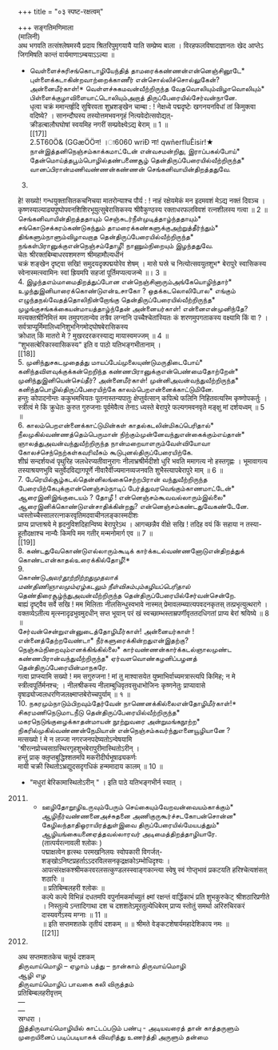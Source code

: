 +++
title = "०३ स्पष्ट-रक्षत्वम्"

+++
सङ्गतिमणिमाला   
(मालिनी)   
अथ भगवति तत्संश्लेषमस्यै प्रदाय श्रितरिपुमृगयायै याति सम्प्रेष्य बाला । विरहफलविषादाज्ञानतः खेद आप्तेऽ   
जिगमिषति कान्तं वार्यमाणाऽम्बयाऽऽल्या ॥   
* வெள்ளைச்சுரிசங்கொடாழியேந்தித் தாமரைக்கண்ணன்என்னெஞ்சினூடே* புள்ளைக்கடாகின்றவாற்றைக்காணீர் என்சொல்லிச்சொல்லுகேன்? அன்னைமீர்காள்!* வெள்ளச்சுகமவன்வீற்றிருந்த வேதவொலியும்விழாவொலியும்* பிள்ளைக்குழாவிளையாட்டொலியும்அறாத் திருப்பேரையில்சேர்வன்நானே.   
धृत्वा चक्रं ममान्तर्हृदि सुषिरवता शुभ्रशङ्खेन चाम्बा : ! नेक्षध्वे पद्मदृष्टेः खगनयनविधां तां किमुक्त्वा वदिष्ये? । सानन्दौघस्य तस्योत्तमभवनगृहं नित्यवेदोत्सवोद्यत्-   
क्रीडत्बालौघघोषां स्वयमिह नगरीं सम्प्रवेक्ष्येऽद्य बेराम् ॥ 1 ॥   
[[17]]  
2.5T60Ö& (GGæÖÖन! ।া6060 wriĐ ना! qwñerfluÊisir!★   
நான்இத்தனிநெஞ்சம்காக்கமாட்டேன் என்வசமன்றிது, இராப்பகல்போய்* தேன்மொய்த்தபூம்பொழில்தண்பணைசூழ் தென்திருப்பேரையில்வீற்றிருந்த* வானப்பிரான்மணிவண்ணன்கண்ணன் செங்கனிவாயின்திறத்ததுவே.   
3.   
हे! सख्यो! गन्धयुक्तासितकचनिचया मातरोन्याश्च पौर्य : ! नाहं रक्षेयमेकं मन इदमवशं मेऽद्य नक्तं दिवञ्च । कृष्णस्याल्याढ्यपुष्पोपवनशिशिरभूयुत्सुबेरासिकस्य श्रीवैकुण्ठस्य रक्ताधरफलविवशं रत्नशीलस्य गत्वा ॥ 2 ॥   
செங்கனிவாயின்திறத்ததாயும் செஞ்சுடர்நீள்முடித்தாழ்ந்ததாயும்* சங்கொடுசக்கரம்கண்டுகந்தும் தாமரைக்கண்களுக்குஅற்றுத்தீர்ந்தும்* திங்களும்நாளும்விழாவறாத தென்திருப்பேரையில்வீற்றிருந்த* நங்கள்பிரானுக்குஎன்நெஞ்சம்தோழீ! நாணும்நிறையும் இழந்ததுவே.   
चेतः श्रीरक्तबिम्बाधरवशमरुण श्रीमहामौल्यधीनं   
चक्रं शङ्खेन दृष्ट्वा सखि! समुदयदृक्पद्मयोरेव शेषम् । मासे घस्रे च नित्योत्सवयुतशुभ* बेरापुरे स्वासिकस्य स्वेनास्मत्स्वामिनः स्वां ह्रियमपि सहजां पूर्तिमप्यत्यजन्मे ॥। 3 ॥   
4. இழந்தஎம்மாமைதிறத்துப்போன என்நெஞ்சினாரும்அங்கேயொழிந்தார்*   
உழந்துஇனியாரைக்கொண்டுஎன்உசாகோ ? ஒதக்கடலொலிபோல* எங்கும் எழுந்தநல்வேதத்தொலிநின்றோங்கு தென்திருப்பேரையில்வீற்றிருந்த* முழங்குசங்கக்கையன்மாயத்தாழ்ந்தேன் அன்னையர்காள்! என்னைஎன்முனிந்தே?   
मत्त्यक्तश्रीनिमित्तं मम तमुपगतान्येव तत्रैव लग्नानि उच्चैश्चेतांस्यितः कं शरणमुपगताकस्य वक्ष्यामि किं वा ? । सर्वत्राप्यूर्मिमालिध्वनिशुभनिगमोद्घोषबेरासिकस्य   
क्रोधात् किं मातरो मे ? मुखरदरकरस्याद्य मायास्वमज्जम् ॥ 4 ॥   
“शुभसत्बेरिकास्वासिकस्य" इति व पाठो यतिभङ्गभीतानाम् ।   
[[18]]  
5. முனிந்துசகடமுதைத்து மாயப்பேய்முலையுண்டுமருதிடைபோய்*   
கனிந்தவிளவுக்குக்கன்றெறிந்த கண்ணபிரானுக்குஎன்பெண்மைதோற்றேன்* முனிந்துஇனியென்செய்தீர்? அன்னைமீர்காள்! முன்னிஅவன்வந்துவீற்றிருந்த* கனிந்தபொழில்திருப்பேரையிற்கே காலம்பெறஎன்னைக்காட்டுமினே.   
हन्तुः कोपादनोन्तः ककुभमभियतः पूतनास्तन्यपातुः क्षेप्तुर्वत्सान् कपित्थे फलिनि निहितवत्यस्मि कृष्णोपकर्तुः । स्त्रीत्वं मे किं क्रुधेतः कुरुत गुरुजनाः पूर्वमेवैत्य तेनाऽ ध्यस्ते बेरापुरे फल्यगमवनवृते मङ्क्षु मां दर्शयध्वम् ॥ 5 ॥   
6. காலம்பெறஎன்னைக்காட்டுமின்கள் காதல்கடலின்மிகப்பெரிதால்*   
நீலமுகில்வண்ணத்தெம்பெருமான் நிற்கும்முன்னேவந்துஎன்கைக்கும்எய்தான்* ஞாலத்துஅவன்வந்துவீற்றிருந்த நான்மறையாளரும்வேள்வியோவா கோலச்செந்நெற்கள்கவரிவீசும் கூடுபுனல்திருப்பேரையிற்கே.   
शीघ्रं सन्दर्शयध्वं पृथुरिह जलधेरप्यतीवानुरागः नीलाभ्रश्रीर्मदीशो धुरि भवति ममागत्य नो हस्तगृह्णः । भूमावागत्य तस्याश्रयणभुवि चतुर्वेदविद्यागपूर्णे नीवारैर्वीज्यमानव्यजनवति शुभैस्त्यापबेरापुरे माम् ॥ 6 ॥   
7. பேரெயில்சூழ்கடல்தென்னிலங்கைசெற்றபிரான் வந்துவீற்றிருந்த   
பேரையிற்கேபுக்குஎன்னெஞ்சம்நாடிப் பேர்த்துவரவெங்கும்காணமாட்டேன்* ஆரைஇனிஇங்குடையம் ? தோழீ ! என்னெஞ்சம்கூவவல்லாரும்இல்லை* ஆரைஇனிக்கொண்டுஎன்சாதிக்கின்றது? என்னெஞ்சம்கண்டதுவேகண்டேனே.   
ध्वस्तोच्चैस्सालरत्नाकरवृतिमदवाचीनलङ्कास्मदीशः   
प्राप्य प्राप्ताश्रये मे हृदनुविशदिहान्विष्य बेरापुरेऽथ । आगच्छन्नैव वीक्षे सखि ! तदिह वयं किं सहाया न तस्या- हूतौदक्षाश्च नान्यैः किमपि मम गतीर् मन्मनोमार्ग एव ॥ 7 ॥   
[[19]]  
8. கண்டதுவேகொண்டுஎல்லாரும்கூடிக் கார்க்கடல்வண்ணனோடுஎன்திறத்துக்   
கொண்டஎன்காதல்உரைக்கில்தோழீ!*   
9.   
கொண்டு*அலர்தூற்றிற்றதுமுதலாக்   
மண்திணிஞாலமும்ஏழ்கடலும் நீள்விசும்பும்கழியப்பெரிதால்* தெண்திரைசூழ்ந்துஅவன்வீற்றிருந்த தென்திருப்பேரையில்சேர்வன்சென்றே.   
बाह्यं दृष्ट्वैव सर्वे सखि ! मम मिलिताः नीलसिन्धुस्वभावे नास्मत् प्रेमावलम्ब्यात्यपवदनकृतस् तत्प्रभृत्युत्थरागे । वक्तव्येऽतीत्य मृत्स्नादृढभुवमुदधीन् सप्त भूयान् परं खं स्वच्छाम्भस्ताम्रपर्णीवृततदधिगतां प्राप्य बेरां श्रयिष्ये ॥ 8 ॥   
சேர்வன்சென்றுஎன்னுடைத்தோழிமீர்காள்! அன்னையர்காள் !என்னைத்தேற்றவேண்டா* நீர்களுரைக்கின்றதுஎன்இதற்கு? நெஞ்சும்நிறைவும்எனக்கிங்கில்லை* கார்வண்ணன்கார்க்கடல்ஞாலமுண்ட கண்ணபிரான்வந்துவீற்றிருந்த* ஏர்வளவொண்கழனிப்பழனத் தென்திருப்பேரையின்மாநகரே.   
गत्वा प्राप्स्यामि सख्यो ! मम सगुरुजना ! मां तु माश्वासयेत युष्माभिर्वाच्यमत्रास्त्यपि किमिह; न मे स्त्रीत्वपूर्तिर्मनश्च; । नीलश्रीकस्य नीलाम्बुधिवृतवसुधाभोजिनः कृष्णनेतुः प्राप्यावासे वृषाढ्योज्वलधरणिजलक्ष्माप्तबेरोच्चपुर्याम् ॥ १ ॥   
10. நகரமும்நாடும்பிறவும்தேர்வேன் நாணெனக்கில்லைஎன்தோழிமீர்காள்!*   
சிகரமணிநெடுமாடநீடு தென்திருப்பேரையில்வீற்றிருந்த* மகரநெடுங்குழைக்காதன்மாயன் நூற்றுவரை அன்றுமங்கநூற்ற* நிகரில்முகில்வண்ணன்நேமியான் என்நெஞ்சம்கவர்ந்துஎனையூழியானே ?   
मत्सख्यो ! मे न लज्जा नगरजनपदेष्यतोऽन्वेषयामि   
'श्रीरत्नप्रोच्चसाग्रस्थिरगृहशुभबेरापुरीमास्थितोऽरीन् ।   
हन्तुं प्राक् क्लृप्तबुद्धिश्शतमपि मकरीदीर्घभूषाढ्यकर्णः   
मायी चक्री स्थितोऽभ्रद्युदसदृगधिकं हन्ममादाय कालम् ॥ 10 ॥   
* "मधुरां बेरिकामास्थितोऽरीन् " । इति पाठे यतिभङ्गभीर्न स्यात् ।   
2011. * ஊழிதோறூழிஉருவும்பேரும் செய்கையும்வேறவன்வையம்காக்கும்*   
ஆழிநீர்வண்ணனைஅச்சுதனை அணிகுருகூர்ச்சடகோபன்சொன்ன* கேழிலந்தாதிஓராயிரத்துள்இவை திருப்பேரையில்மேயபத்தும்* ஆழியங்கையனைஏத்தவல்லாரவர் அடிமைத்திறத்தாழியாரே.   
(तात्पर्यरत्नावली श्लोकः )   
पद्माक्षत्वेन हृत्स्थः परमखनिलयः स्वोपकारी विगर्जत्- शङ्खोऽनिष्टप्रहर्ताऽऽदरविलसनकृद्रक्षकोऽम्भोधिदृश्यः । आपत्संरक्षकश्श्रीमकरवरलसत्कुण्डलस्स्वाङ्गकान्त्या स्वेषु स्वं गोप्तृभावं प्रकटयति हरिश्चेत्यशंसत् शठारिः ॥   
॥ प्रतिबिम्बलहरी श्लोकः ॥   
कल्पे कल्पे विभिन्नं दधतमपि वपुर्नामकर्माच्युतं क्ष्मां रक्षन्तं वार्द्धिकाभं प्रति शुभकुरुकेट् श्रीशठारिप्रणीते । निस्तुल्ये ऽन्तादिगाथा दश च दशशतेऽमूरतुल्येधिबेरम् प्राप्य स्तोतुं समर्था अरिरुचिरकरं दास्यवर्गेऽस्य मग्नाः ॥ 11 ॥   
॥ इति सप्तमशतके तृतीयं दशकम् ॥ ॥ श्रीमते वेङ्कटशेषार्यमहादेशिकाय नमः ॥   
[[21]]  
1.   
अथ सप्तमशतकेच चतुर्थ दशकम्   
திருவாய்மொழி – ஏழாம் பத்து – நான்காம் திருவாய்மொழி   
ஆழி எழ   
திருவாய்மொழிப் பாவகை கலி விருத்தம்   
प्रतिबिम्बलहरीवृत्तम्   
—   
—   
स्रग्धरा ।   
இத்திருவாய்மொழியில் காட்டப்படும் பண்பு - அடியவரைத் தான் காத்தருளும் முறையினைப் படிப்படியாகக் விவரித்து உணர்த்தி அருளும் தன்மை   

